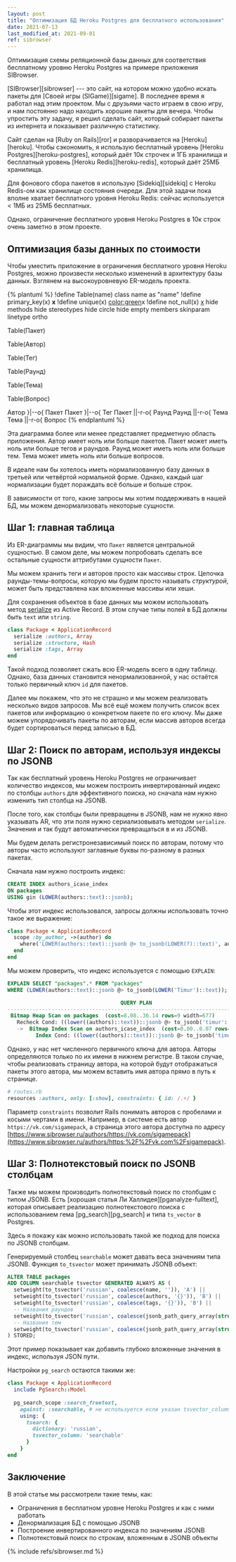 ```yaml
---
layout: post
title: "Оптимизация БД Heroku Postgres для бесплатного использования"
date: 2021-07-13
last_modified_at: 2021-09-01
ref: sibrowser
---
```

Оптимизация схемы реляционной базы данных для соответствия
бесплатному уровню Heroku Postgres на примере приложения SIBrowser.

[SIBrowser][sibrowser] --- это сайт, на котором можно удобно искать
пакеты для [Своей игры (SIGame)][sigame].
В последнее время я работал над этим проектом.
Мы с друзьями часто играем в свою игру, и нам постоянно
надо находить хорошие пакеты для вечера. Чтобы упростить эту задачу,
я решил сделать сайт, который собирает пакеты из интернета и показывает
различную статистику.

Сайт сделан на [Ruby on Rails][ror] и разворачивается на [Heroku][heroku].
Чтобы сэкономить, я использую бесплатный уровень [Heroku Postgres][heroku-postgres],
который даёт 10к строчек и 1ГБ хранилища и бесплатный уровень [Heroku Redis][heroku-redis],
который даёт 25МБ хранилища.

Для фонового сбора пакетов я использую [Sidekiq][sidekiq] с Heroku Redis-ом
как хранилище состояния очереди. Для этой задачи пока вполне хватает
бесплатного уровня Heroku Redis: сейчас используется < 1МБ из 25МБ
бесплатных.

Однако, ограничение бесплатного уровня Heroku Postgres в 10к строк
очень заметно в этом проекте.

## Оптимизация базы данных по стоимости
Чтобы уместить приложение в ограничения бесплатного уровня Heroku Postgres,
можно произвести несколько изменений в архитектуру базы данных.
Взглянем на высокоуровневую ER-модель проекта.

{% plantuml %}
!define Table(name) class name as "name"
!define primary_key(x) <b>x</b>
!define unique(x) <color:green>x</color>
!define not_null(x) <u>x</u>
hide methods
hide stereotypes
hide circle
hide empty members
skinparam linetype ortho

Table(Пакет) 

Table(Автор)

Table(Тег)

Table(Раунд)

Table(Тема)

Table(Вопрос)

Автор }|--o{ Пакет
Пакет }|--o{ Тег
Пакет ||-r-o{ Раунд
Раунд ||-r-o{ Тема
Тема ||-r-o{ Вопрос
{% endplantuml %}

Эта диаграмма более или менее представляет предметную область приложения.
Автор имеет ноль или больше пакетов. Пакет может иметь ноль или больше тегов
и раундов. Раунд может иметь ноль или больше тем. Тема может иметь ноль или
больше вопросов.

В идеале нам бы хотелось иметь нормализованную базу данных в третьей или
четвёртой нормальной форме. Однако, каждый шаг нормализации будет пораждать
всё больше и больше строк.

В зависимости от того, какие запросы мы хотим поддерживать в нашей БД,
мы можем денормализовать некоторые сущности.

## Шаг 1: главная таблица
Из ER-диаграммы мы видим, что `Пакет` является центральной сущностью.
В самом деле, мы можем попробовать сделать все остальные сущности аттрибутами
сущности `Пакет`.

Мы можем хранить теги и авторов просто как массивы строк. Цепочка
раунды-темы-вопросы, которую мы будем просто называть *структурой*, может
быть представлена как вложенные массивы или хеши.

Для сохранения объектов в базе данных мы можем использовать метод [serialize](serialize)
из Active Record. В этом случае типы полей в БД должны быть `text` или `string`.

```ruby
class Package < ApplicationRecord
  serialize :authors, Array
  serialize :structure, Hash
  serialize :tags, Array
end
```

Такой подход позволяет сжать всю ER-модель всего в одну таблицу. Однако,
база данных становится ненормализованной, у нас остаётся только первичный
ключ `id` для пакетов.

Далее мы покажем, что это не страшно и мы можем реализовать несколько
видов запросов. Мы всё ещё можем получить список всех пакетов или информацию
о конкретном пакете по его ключу. Мы даже можем упорядочивать пакеты по авторам,
если массив авторов всегда будет сортироваться перед записью в БД.

## Шаг 2: Поиск по авторам, используя индексы по JSONB
Так как бесплатный уровень Heroku Postgres не ограничивает количество индексов,
мы можем построить инвертированный индекс по столбцы `authors` для эффективного
поиска, но сначала нам нужно изменить тип столбца на JSONB.

После того, как столбцы были превращены в JSONB, нам не нужно явно указывать
AR, что эти поля нужно сериализовывать методом `serialize`. Значения и так
будут автоматически превращаться в и из JSONB.

Мы будем делать регистронезависимый поиск по авторам, потому что 
авторы часто используют заглавные буквы по-разному в разных пакетах.

Сначала нам нужно построить индекс:

```sql
CREATE INDEX authors_icase_index
ON packages
USING gin (LOWER(authors::text)::jsonb);
```

Чтобы этот индекс использовался, запросы должны использовать точно такое же
выражение:

```ruby
class Package < ApplicationRecord
  scope :by_author, ->(author) do
    where('LOWER(authors::text)::jsonb @> to_jsonb(LOWER(?)::text)', author)
  end
end
```

Мы можем проверить, что индекс используется с помощью `EXPLAIN`:
```sql
EXPLAIN SELECT "packages".* FROM "packages"
WHERE (LOWER(authors::text)::jsonb @> to_jsonb(LOWER('Timur')::text));

                                    QUERY PLAN                                    
----------------------------------------------------------------------------------
 Bitmap Heap Scan on packages  (cost=8.08..36.14 rows=9 width=677)
   Recheck Cond: ((lower((authors)::text))::jsonb @> to_jsonb('timur'::text))
   ->  Bitmap Index Scan on authors_icase_index  (cost=0.00..8.07 rows=9 width=0)
         Index Cond: ((lower((authors)::text))::jsonb @> to_jsonb('timur'::text))
```

Однако, у нас нет численного первичного ключа для автора. Авторы определяются
только по их имени в нижнем регистре. В таком случае, чтобы реализовать страницу автора,
на которой будут отображаться пакеты этого автора, мы можем вставить имя
автора прямо в путь к странице.

```ruby
# routes.rb
resources :authors, only: [:show], constraints: { id: /.+/ }
```

Параметр `constraints` позволит Rails понимать авторов с пробелами и
косыми чертами в имени. Например, в системе есть автор `https://vk.com/sigamepack`,
а страница этого автора доступна по адресу
[https://www.sibrowser.ru/authors/https://vk.com/sigamepack](https://www.sibrowser.ru/authors/https:%2F%2Fvk.com%2Fsigamepack).

## Шаг 3: Полнотекстовый поиск по JSONB столбцам 
Также мы можем производить полнотекстовый поиск по столбцам с типом JSONB.
Есть [хорошая статья Ли Халлидея][pganalyze-fulltext], которая описывает реализацию
полнотекстового поиска с использованием гема [pg_search][pg_search] и типа `ts_vector`
в Postgres.

Здесь я покажу как можно использовать такой же подход для поиска по JSONB столбцам.


Генерируемый столбец `searchable` может давать веса значениям типа JSONB. Функция
`to_tsvector` может принимать JSONB объект:

```sql
ALTER TABLE packages
ADD COLUMN searchable tsvector GENERATED ALWAYS AS (
  setweight(to_tsvector('russian', coalesce(name, '')), 'A') ||
  setweight(to_tsvector('russian', coalesce(authors, '{}')), 'B') ||
  setweight(to_tsvector('russian', coalesce(tags, '{}')), 'B') ||
  -- Названия раундов
  setweight(to_tsvector('russian', coalesce(jsonb_path_query_array(structure, '$[*].name'), '{}')), 'B') ||
  -- Названия тем
  setweight(to_tsvector('russian', coalesce(jsonb_path_query_array(structure, '$[*].themes[*].name'), '{}')), 'B')
) STORED;
```

Этот пример показывает как добавить глубоко вложенные значения в индекс, используя
JSON пути.

Настройки `pg_search` остаются такими же:
```ruby
class Package < ApplicationRecord
  include PgSearch::Model
  
  pg_search_scope :search_freetext,
    against: :searchable, # не используется если указан tsvector_column
    using: {
      tsearch: {
        dictionary: 'russian',
        tsvector_column: 'searchable'
      }
    }
end
```

## Заключение
В этой статье мы рассмотрели такие темы, как:
* Ограничения в бесплатном уровне Heroku Postgres и как c ними работать
* Денормализация БД c помощью JSONB
* Построение инвертированного индекса по значениям JSONB
* Полнотекстовый поиск по строкам, вложенным в JSONB объекты

{% include refs/sibrowser.md %}
